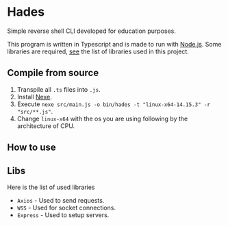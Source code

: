 # Hades
Simple reverse shell CLI developed for education purposes.

This program is written in Typescript and is made to run with [Node.js](https://nodejs.org/). Some libraries are required, [see](#libs) the list of libraries used in this project.

<!-- Note that this program is compilable using , and the last version is compiled in the `./bin` directory. -->

## Compile from source
<!-- 1) To compile the program you will firstly need to transpile the all source code to javascript, this can be done using typescript-compiler.

    Download [Typescript](https://github.com/microsoft/TypeScript) and run the following command into the root directory.
    ```bash 
    tsc
    ```

2) Once the program is transpiled, you can proceed to compile it. There are several different tools to compile, but I recommend the use of [Nexe](https://github.com/nexe/nexe).

    Download [Nexe](https://github.com/nexe/nexe) and run the following command into the root directory.
    ```bash 
    nexe src/main.js -o bin/hades -t "linux-x64-14.15.3" -r "src/**.js"
    ```
    Change `linux-x64` with the os you are using following by the architecture of CPU. -->

1) Transpile all `.ts` files into `.js`.
2) Install [Nexe](https://github.com/nexe/nexe).
3) Execute `nexe src/main.js -o bin/hades -t "linux-x64-14.15.3" -r "src/**.js"`.
4) Change `linux-x64` with the os you are using following by the architecture of CPU.

## How to use


## Libs
Here is the list of used libraries
- `Axios` - Used to send requests.
- `WSS` - Used for socket connections.
- `Express` - Used to setup servers.

<!-- ## Disclaimer ##
This repository is for academic purposes, the use of this software is your responsibility. -->